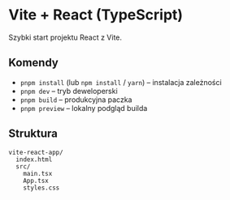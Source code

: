 # Vite + React (TypeScript)

Szybki start projektu React z Vite.

## Komendy

- `pnpm install` (lub `npm install` / `yarn`) – instalacja zależności
- `pnpm dev` – tryb deweloperski
- `pnpm build` – produkcyjna paczka
- `pnpm preview` – lokalny podgląd builda

## Struktura
```
vite-react-app/
  index.html
  src/
    main.tsx
    App.tsx
    styles.css
```
